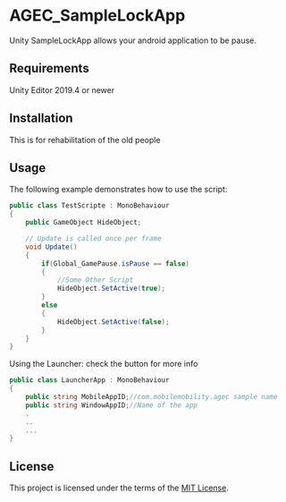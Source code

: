 # AGEC_SampleLockApp
 Unity SampleLockApp allows your android application to be pause.
## Requirements
 Unity Editor 2019.4 or newer

## Installation
 This is for rehabilitation of the old people
 
## Usage
The following example demonstrates how to use the script:
```csharp
public class TestScripte : MonoBehaviour
{
    public GameObject HideObject;

    // Update is called once per frame
    void Update()
    {
        if(Global_GamePause.isPause == false)
        {
            //Some Other Script
            HideObject.SetActive(true);
        }
        else
        {
            HideObject.SetActive(false);
        }
    }
}
```

Using the Launcher: check the button for more info
```csharp
public class LauncherApp : MonoBehaviour
{
    public string MobileAppID;//com.mobilemobility.agec sample name
    public string WindowAppID;//Name of the app
	.
	..
	...
}
```



## License
This project is licensed under the terms of the [MIT License](https://opensource.org/licenses/MIT).
